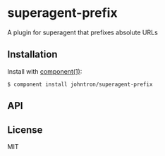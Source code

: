
# superagent-prefix

  A plugin for superagent that prefixes absolute URLs

## Installation

  Install with [component(1)](http://component.io):

    $ component install johntron/superagent-prefix

## API



## License

  MIT
